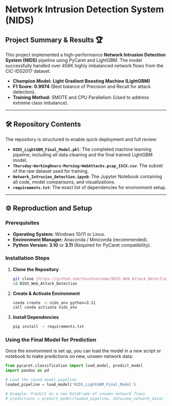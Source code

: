 # Network Intrusion Detection System (NIDS)

## Project Summary & Results 🏆

This project implemented a high-performance **Network Intrusion Detection System (NIDS)** pipeline using PyCaret and LightGBM. The model successfully handled over 456K highly imbalanced network flows from the CIC-IDS2017 dataset.

* **Champion Model:** **Light Gradient Boosting Machine (LightGBM)**
* **F1 Score:** **0.9974** (Best balance of Precision and Recall for attack detection).
* **Training Method:** SMOTE and CPU Parallelism (Used to address extreme class imbalance).

***

## 🛠️ Repository Contents

The repository is structured to enable quick deployment and full review:

* **`NIDS_LightGBM_Final_Model.pkl`**: The completed machine learning pipeline, including all data cleaning and the final trained LightGBM model.
* **`Thursday-WorkingHours-Morning-WebAttacks.pcap_ISCX.csv`**: The subset of the raw dataset used for training.
* **`Network_Intrusion_Detection.ipynb`**: The Jupyter Notebook containing all code, model comparisons, and visualizations.
* **`requirements.txt`**: The exact list of dependencies for environment setup.

***

## ⚙️ Reproduction and Setup

### Prerequisites

* **Operating System:** Windows 10/11 or Linux.
* **Environment Manager:** Anaconda / Miniconda (recommended).
* **Python Version:** **3.10** or **3.11** (Required for PyCaret compatibility).

### Installation Steps

1.  **Clone the Repository**
    ```bash
    git clone [https://github.com/YourUsername/NIDS_Web_Attack_Detection.git](https://github.com/YourUsername/NIDS_Web_Attack_Detection.git)
    cd NIDS_Web_Attack_Detection
    ```
2.  **Create & Activate Environment**
    ```bash
    conda create -n nids_env python=3.11
    call conda activate nids_env
    ```
3.  **Install Dependencies**
    ```bash
    pip install -r requirements.txt
    ```

### Using the Final Model for Prediction

Once the environment is set up, you can load the model in a new script or notebook to make predictions on new, unseen network data:

```python
from pycaret.classification import load_model, predict_model
import pandas as pd

# Load the saved model pipeline
loaded_pipeline = load_model('NIDS_LightGBM_Final_Model') 

# Example: Predict on a new DataFrame of unseen network flows
# predictions = predict_model(loaded_pipeline, data=new_network_data)
